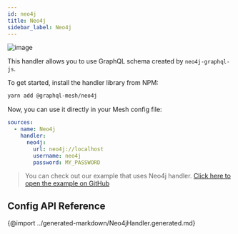 ```yaml
---
id: neo4j
title: Neo4j
sidebar_label: Neo4j
---
```

![image](https://user-images.githubusercontent.com/20847995/79219440-f1605480-7e5a-11ea-980e-6ba54ee1450e.png)

This handler allows you to use GraphQL schema created by `neo4j-graphql-js`.

To get started, install the handler library from NPM:

```sh
yarn add @graphql-mesh/neo4j
```

Now, you can use it directly in your Mesh config file:

```yml
sources:
  - name: Neo4j
    handler:
      neo4j:
        url: neo4j://localhost
        username: neo4j
        password: MY_PASSWORD

```

> You can check out our example that uses Neo4j handler.
[Click here to open the example on GitHub](https://github.com/Urigo/graphql-mesh/tree/master/examples/neo4j-example)

## Config API Reference

{@import ../generated-markdown/Neo4jHandler.generated.md}
